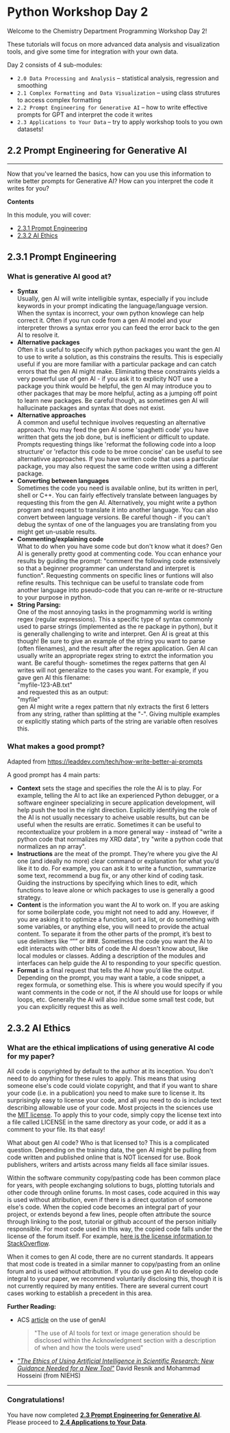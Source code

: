 # Python Workshop Day 2 
Welcome to the Chemistry Department Programming Workshop Day 2!  
   
These tutorials will focus on more advanced data analysis and visualization tools, and give some time for integration with your own data.
  
Day 2 consists of 4 sub-modules:  
* `2.0 Data Processing and Analysis` – statistical analysis, regression and smoothing  
* `2.1 Complex Formatting and Data Visualization` – using class strutures to access complex formatting 
* `2.2 Prompt Engineering for Generative AI` – how to write effective prompts for GPT and interpret the code it writes
* `2.3 Applications to Your Data` – try to apply workshop tools to you own datasets!

## 2.2 Prompt Engineering for Generative AI
---

Now that you've learned the basics, how can you use this information to write better prompts for Generative AI? How can you interpret the code it writes for you?


**Contents**  
  
In this module, you will cover:
 * [2.3.1 Prompt Engineering](#231-prompt-engineering)  
 * [2.3.2 AI Ethics](#232-ai-ethics)  


## 2.3.1 Prompt Engineering
### What is generative AI good at?  
  
* **Syntax**  
  Usually, gen AI will write intelligible syntax, especially if you include keywords in your prompt indicating the language/language version. When the syntax is incorrect, your own python knowlege can help correct it. Often if you run code from a gen AI model and your interpreter throws a syntax error you can feed the error back to the gen AI to resolve it.
* **Alternative packages**  
  Often it is useful to specify which python packages you want the gen AI to use to write a solution, as this constrains the results. This is especially useful if you are more familiar with a particular package and can catch errors that the gen AI might make. Eliminating these constraints yields a very powerful use of gen AI - if you ask it to explicity NOT use a package you think would be helpful, the gen AI may introduce you to other packages that may be more helpful, acting as a jumping off point to learn new packages. Be careful though, as sometimes gen AI will hallucinate packages and syntax that does not exist.  
* **Alternative approaches**  
  A common and useful technique involves requesting an alternative approach. You may feed the gen AI some 'spaghetti code' you have written that gets the job done, but is inefficient or difficult to update. Prompts requesting things like 'reformat the following code into a loop structure' or 'refactor this code to be mroe concise' can be useful to see alternativve approaches. If you have written code that uses a particular package, you may also request the same code written using a different package.  
* **Converting between languages**  
  Sometimes the code you need is available online, but its written in perl, shell or C++. You can fairly effectively translate between languages by requesting this from the gen AI. Alternatively, you might write a python program and request to translate it into another language. You can also convert between language versions. Be careful though - if you can't debug the syntax of one of the languages you are translating from you might get un-usable results.  
* **Commenting/explaining code**  
  What to do when you have some code but don't know what it does? Gen AI is generally pretty good at commenting code. You ccan enhance your results by guiding the prompt: "comment the following code extensively so that a beginner programmer can understand and interpret is function". Requesting comments on specific lines or funtions will also refine results. This technique can be useful to translate code from another language into pseudo-code that you can re-write or re-structure to your purpose in python.
* **String Parsing:**     
  One of the most annoying tasks in the progmamming world is writing regex (regular expressions). This a specific type of syntax commonly used to parse strings (implemented as the re package in python), but it is generally challenging to write and interpret. Gen AI is great at this though! Be sure to give an example of the string you want to parse (often filenames), and the result after the regex application. Gen AI can usually write an appropriate regex string to extrct the information you want. Be careful though- sometimes the regex patterns that gen AI writes will not generalize to the cases you want. For example, if you gave gen AI this filename:  
  "myfile-123-AB.txt"  
  and requested this as an output:  
  "myfile"  
  gen AI might write a regex pattern that nly extracts the first 6 letters from any string, rather than splitting at the "-". Giving multiple examples or explicitly stating which parts of the string are variable often resolves this.  

### What makes a good prompt?  
Adapted from https://leaddev.com/tech/how-write-better-ai-prompts  

A good prompt has 4 main parts:  
* **Context** sets the stage and specifies the role the AI is to play. For example, telling the AI to act like an experienced Python debugger, or a software engineer specializing in secure application development, will help push the tool in the right direction. Explicitly identifying the role of the AI is not usually necessary to acheive usable results, but can be useful when the results are erratic. Sometimes it can be useful to recontextualize your problem in a more general way - instead of "write a python code that normalizes my XRD data", try "write a python code that normalizes an np array".
* **Instructions** are the meat of the prompt. They’re where you give the AI one (and ideally no more) clear command or explanation for what you’d like it to do. For example, you can ask it to write a function, summarize some text, recommend a bug fix, or any other kind of coding task. Guiding the instructions by specifying which lines to edit, which functions to leave alone or which packages to use is generally a good strategy.  
* **Content** is the information you want the AI to work on. If you are asking for some boilerplate code, you might not need to add any. However, if you are asking it to optimize a function, sort a list, or do something with some variables, or anything else, you will need to provide the actual content. To separate it from the other parts of the prompt, it’s best to use delimiters like “”” or ###. Sometimes the code you want the AI to edit interacts with other bits of code the AI doesn't know about, like local modules or classes. Adding a description of the modules and interfaces can help guide the AI to responding to your specific question.  
* **Format** is a final request that tells the AI how you’d like the output. Depending on the prompt, you may want a table, a code snippet, a regex formula, or something else. This is where you would specify if you want comments in the code or not, if the AI should use for loops or while loops, etc. Generally the AI will also incldue some small test code, but you can explicitly request this as well.  

## 2.3.2 AI Ethics

### What are the ethical implications of using generative AI code for my paper?
  
All code is copyrighted by default to the author at its inception. You don't need to do anything for these rules to apply. This means that using someone else's code could violate copyright, and that if you want to share your code (i.e. in a publication) you need to make sure to license it. Its surprisingly easy to license your code, and all you need to do is include text describing allowable use of your code. Most projects in the sciences use the [MIT license](https://en.wikipedia.org/wiki/MIT_License). To apply this to your code, simply copy the license text into a file called LICENSE in the same directory as your code, or add it as a comment to your file. Its that easy!  
  
What about gen AI code? Who is that licensed to? This is a complicated question. Depending on the training data, the gen AI might be pulling from code written and published online that is NOT licensed for use. Book publishers, writers and artists across many fields all face similar issues.  
  
Within the software community copy/pasting code has been common place for years, with people exchanging solutions to bugs, plotting tutorials and other code through online forums. In most cases, code acquired in this way is used without attribution, even if there is a direct quotation of someone else's code. When the copied code becomes an integral part of your project, or extends beyond a few lines, people often attribute the source through linking to the post, tutorial or github account of the person initially responsible. For most code used in this way, the copied code falls under the license of the forum itself. For example, [here is the license information to StackOverflow](https://stackoverflow.com/help/licensing).  

When it comes to gen AI code, there are no current standards. It appears that most code is treated in a similar manner to copy/pasting from an online forum and is used without attribution. If you do use gen AI to develop code integral to your paper, we recommend voluntarily disclosing this, though it is not currently required by many entities. There are several current court cases working to establish a precedent in this area. 

**Further Reading:**
* ACS [article](https://axial.acs.org/publishing/ai-in-research-and-peer-review-facing-the-future-with-integrity) on the use of genAI
  >"The use of AI tools for text or image generation should be disclosed within the Acknowledgment section with a description of when and how the tools were used"
* [*"The Ethics of Using Artificial Intelligence in Scientific Research: New Guidance Needed for a New Tool"*](https://link.springer.com/article/10.1007/s43681-024-00493-8) David Resnik and Mohammad Hosseini (from NIEHS)

---
### Congratulations!  
You have now completed [**2.3 Prompt Engineering for Generative AI**](./2.2_day2_prompt_engineering_for_generative_ai.md).  
Please proceed to [**2.4 Applications to Your Data**](./2.3_day2_applications_to_your_data.md).